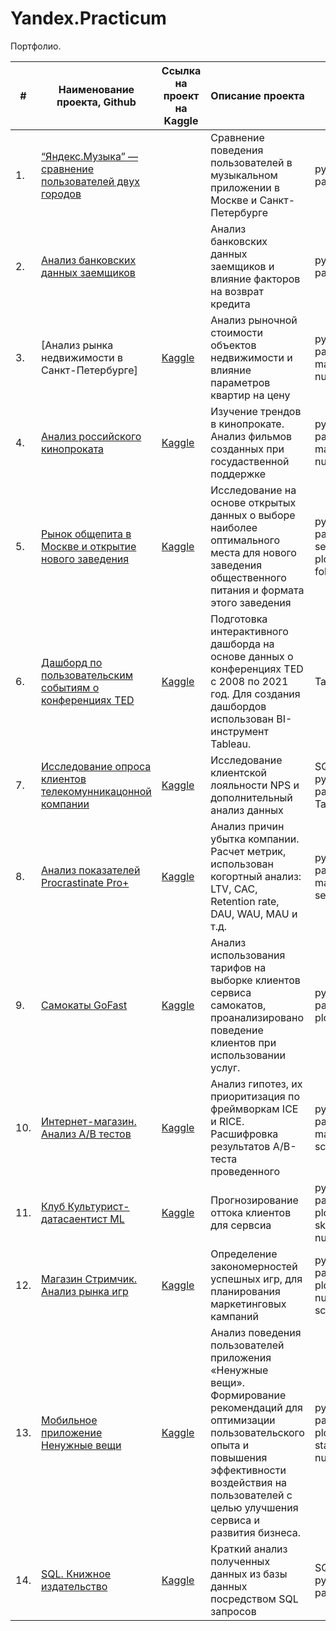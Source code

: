 # Yandex.Practicum
Портфолио.

| #    | Наименование проекта, Github        | Ссылка на проект на Kaggle                                                                       | Описание проекта                                                                                                                                    | Стек                                                         |
| ---- | ----------------------------------- |--------------------------------------------------------------------------------------------------| ----------------------------------------------------------------------------------------------------------------------------------------------------| ------------------------------------------------------------ |
| 1.   | [“Яндекс.Музыка” — сравнение пользователей двух городов]() |                                                                           | Сравнение поведения пользователей в музыкальном приложении в Москве и Санкт-Петербурге                                                              | python, pandas     |
| 2.   | [Анализ банковских данных заемщиков]() |                                                                                               | Анализ банковских данных заемщиков и влияние факторов на возврат кредита                                                                            | python, pandas |
| 3.   | [Анализ рынка недвижимости в Санкт-Петербурге] | [Kaggle](https://www.kaggle.com/code/warmduck/3-practicum)                            | Анализ рыночной стоимости объектов недвижимости и влияние параметров квартир на цену                                                                | python, pandas, matplotlib, numpy |
| 4.   | [Анализ российского кинопроката]() | [Kaggle](https://www.kaggle.com/code/warmduck/4-practicum)                                        | Изучение трендов в кинопрокате. Анализ фильмов созданных при госудаственной поддержке                                                               | python, pandas, matplotlib, numpy  |
| 5.   | [Рынок общепита в Москве и открытие нового заведения]() | [Kaggle](https://www.kaggle.com/code/warmduck/5-practicum)                   | Исследование на основе открытых данных о выборе наиболее оптимального места для нового заведения общественного питания и формата этого заведения    | python, pandas, seaborn, plotly, folium    |
| 6.   | [Дашборд по пользовательским событиям о конференциях TED]() | [Kaggle](https://www.kaggle.com/code/warmduck/6-practicum-ted-2008-2021) | Подготовка интерактивного дашборда на основе данных о конференциях TED c 2008 по 2021 год. Для создания дашбордов использован BI-инструмент Tableau.| Tableau     |
| 7.   | [Исследование опроса клиентов телекомунникацонной компании]() | [Kaggle](https://www.kaggle.com/code/warmduck/7-practicum)             | Исследование клиентской лояльности NPS и дополнительный анализ данных                                                                               | SQL, python, pandas, Tableau    |
| 8.   | [Анализ показателей Procrastinate Pro+]( ) | [Kaggle](https://www.kaggle.com/code/warmduck/8-practicum-procrastinate-pro)              | Анализ причин убытка компании. Расчет метрик, использован когортный анализ: LTV, CAC, Retention rate, DAU, WAU, MAU и т.д.                          | python, pandas, matplotlib, seaborn  |
| 9.   | [Самокаты GoFast]( ) | [Kaggle](https://www.kaggle.com/code/warmduck/9-practicum-gofast)                                               | Анализ использования тарифов на выборке клиентов сервиса самокатов, проанализировано поведение клиентов при использовании услуг.                    | python, pandas, plotly |
| 10.  | [Интернет-магазин. Анализ A/B тестов]( ) | [Kaggle](https://www.kaggle.com/code/warmduck/10-practicum-a-b)                             | Анализ гипотез, их приоритизация по фреймворкам ICE и RICE. Расшифровка результатов A/B-теста проведенного                                          | python, pandas, matplotlib, scipy     |
| 11.  | [Клуб Культурист-датасаентист ML]( ) | [Kaggle](https://www.kaggle.com/code/warmduck/11-practicum-ml)                                  | Прогнозирование оттока клиентов для сервсиа                                                                                                         | python, pandas, plotly, sklearn, numpy     |
| 12.  | [Магазин Стримчик. Анализ рынка игр]( ) | [Kaggle](https://www.kaggle.com/code/warmduck/12-practicum)                                  | Определение закономерностей успешных игр, для планирования маркетинговых кампаний                                                                   | python, pandas, plotly, numpy, scipy     |
| 13.  | [Мобильное приложение Ненужные вещи]( ) | [Kaggle](https://www.kaggle.com/code/warmduck/13-practicum)                                  | Анализ поведения пользователей приложения «Ненужные вещи». Формирование рекомендаций для оптимизации пользовательского опыта и повышения эффективности воздействия на пользователей с целью улучшения сервиса и развития бизнеса. | python, pandas, plotly, statsmodels, numpy     |
| 14.  | [SQL. Книжное издательство]( ) | [Kaggle](https://www.kaggle.com/code/warmduck/14-sql)                                                 | Краткий анализ полученных данных из базы данных посредством SQL запросов                                                                            | SQL, python, pandas     |

